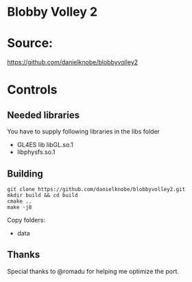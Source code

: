 # Blobby Volley 2

# Source: 

https://github.com/danielknobe/blobbyvolley2

# Controls



## Needed libraries

You have to supply following libraries in the libs folder
- GL4ES lib libGL.so.1
- libphysfs.so.1
 
## Building

```
git clone https://github.com/danielknobe/blobbyvolley2.git
mkdir build && cd build
cmake ..
make -j8
```
Copy folders:
- data

## Thanks
Special thanks to @romadu for helping me optimize the port.


